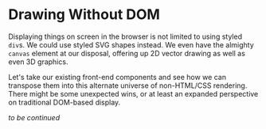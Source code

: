 # Drawing Without DOM

Displaying things on screen in the browser is not limited to using styled `div`s. We could use styled SVG shapes instead. We even have the almighty `canvas` element at our disposal, offering up 2D vector drawing as well as even 3D graphics.

Let's take our existing front-end components and see how we can transpose them into this alternate universe of non-HTML/CSS rendering. There might be some unexpected wins, or at least an expanded perspective on traditional DOM-based display.

*to be continued*
